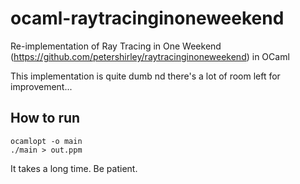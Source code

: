 # ocaml-raytracinginoneweekend

Re-implementation of Ray Tracing in One Weekend (https://github.com/petershirley/raytracinginoneweekend) in OCaml

This implementation is quite dumb nd there's a lot of room left for improvement...

## How to run

```
ocamlopt -o main
./main > out.ppm
```

It takes a long time. Be patient.
